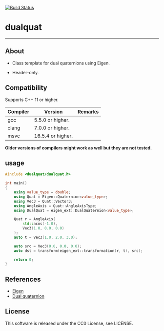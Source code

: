 [![Build Status](https://travis-ci.org/Hasenpfote/dualquat.svg?branch=master)](https://travis-ci.org/Hasenpfote/dualquat)

# dualquat

---------------------

## About

- Class template for dual quaternions using Eigen.

- Header-only.

  

## Compatibility

Supports C++ 11 or higher.

| Compiler | Version           | Remarks |
| -------- | ----------------- | ------- |
| gcc      | 5.5.0 or higher.  |         |
| clang    | 7.0.0 or higher.  |         |
| msvc     | 16.5.4 or higher. |         |

**Older versions of compilers might work as well but they are not tested.**



## usage

```c++
#include <dualquat/dualquat.h>

int main()
{
    using value_type = double;
	using Quat = Eigen::Quaternion<value_type>;
    using Vec3 = Quat::Vector3;
	using AngleAxis = Quat::AngleAxisType;
    using DualQuat = eigen_ext::DualQuaternion<value_type>;

    Quat r = AngleAxis(
        std::acos(-1.0),
        Vec3(1.0, 0.0, 0.0)
    );
    auto t = Vec3(1.0, 2.0, 3.0);

    auto src = Vec3(0.0, 0.0, 0.0);
    auto dst = transform(eigen_ext::transformation(r, t), src);

    return 0;
}
```



## References

- [Eigen](http://eigen.tuxfamily.org)
- [Dual quaternion](https://en.wikipedia.org/wiki/Dual_quaternion)



## License

This software is released under the CC0 License, see LICENSE.